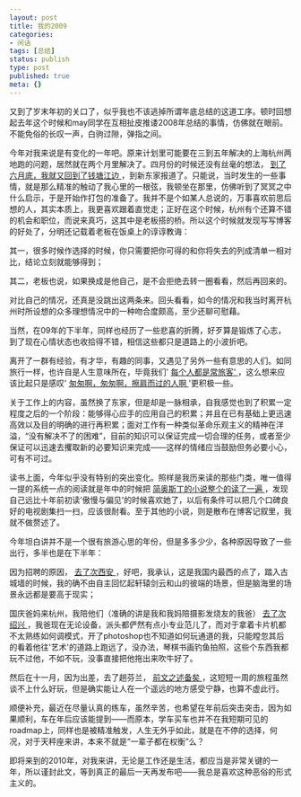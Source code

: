 ```yaml
---
layout: post
title: 我的2009
categories:
- 闲话
tags: [总结]
status: publish
type: post
published: true
meta: {}
---
```

又到了岁末年初的关口了，似乎我也不该逃掉所谓年底总结的这道工序。顿时回想起去年这个时候和may同学在互相扯皮推诿2008年总结的事情，仿佛就在眼前。不能免俗的长叹一声，白驹过隙，弹指之间。

今年对我来说是有变化的一年吧。原来计划里可能要在三到五年解决的上海杭州两地跑的问题，居然就在两个月里解决了。四月份的时候还没有丝毫的想法，  [ 到了六月底，我就又回到了钱塘江边 ](http://mooninsky.net/goodbye-shanghai) ，到新东家报道了。只能说，当时发生的一些事情，就是那么精准的触动了我心里的一根弦，我顿坐在那里，仿佛听到了冥冥之中什么启示，于是开始作打包的准备了。我并不是个如某人总说的，万事喜欢前思后想的人，其实本质上，我更喜欢跟着直觉走；正好在这个时候，杭州有个还算不错的机会和职位，而说来真巧，这其中是老板搭的桥。所以这个时候就发现写写博客的好处了，分明还记载着老板在饭桌上的谆谆教诲：

其一，很多时候作选择的时候，你只需要把你可得的和你将失去的列成清单一相对比，结论立刻就能够得到；

其二，老板也说，如果换成是他自己，是不会拒绝去转一圈看看，然后再回来的。

对比自己的情况，还真是没跳出这两条来。回头看看，如今的情况和我当时离开杭州时所设想的众多理想情况中的一种吻合度颇高，至少还聊可慰藉。

当然，在09年的下半年，同样也经历了一些悲喜的折腾，好歹算是锻炼了心志，到了现在心情状态也收拾得不错，相信这些都只是道路上的小波折吧。

离开了一群有经验，有才华，有趣的同事，又遇见了另外一些有意思的人们。如同旅行一样，也许自是人生意味所在，毕竟我们'  [ 每个人都是常旅客' ](http://xiami.com/song/1769064181/changlvke) ，这么想来应该比起只是感叹'  [ 匆匆啊，匆匆啊，擦肩而过的人啊 ](http://xiami.com/song/46886/congcong) '更积极一些。

关于工作上的内容，虽然换了东家，但是却是一脉相承，自我感觉也到了积累一定程度之后的一个阶段：能够得心应手的应用自己的积累；并且在已有基础上更迅速高效以及目的明确的进行再积累；面对工作有一种类似革命乐观主义的精神在洋溢，“没有解决不了的困难”，目前的知识可以保证完成一切合理的任务，或者至少保证可以迅速去攫取新的必要知识来完成——这样的情绪应当鼓励但务必要小心，可有不可过。

读书上面，今年似乎没有特别的突出变化。照样是我历来读的那些门类，唯一值得一提的系统一点的阅读就是年中的时候把  [ 简奥斯丁的小说整个的读了一遍 ](http://mooninsky.net/?s=%E5%A5%A5%E6%96%AF%E4%B8%81) ，发现自己远比十年前初读'傲慢与偏见'的时候喜欢她了，以后有条件可以把几个口碑良好的电视剧集扫一扫，应该很耐看。至于其他的小说，则是散布在博客记叙里，我就不做赘述了。

今年坦白讲并不是一个很有旅游心思的年份，但是多多少少，各种原因导致了一些出行，多半也是在下半年：

因为招聘的原因，  [ 去了次西安 ](http://mooninsky.net/xian-glance) ，好吧，我承认，这是我国内最西的点了，踏入古城墙的时候，我的确不由自主回忆起轩辕剑云和山的彼端的场景，但是脑海里的场景永远都是要高于现实；

国庆爸妈来杭州，我陪他们（准确的讲是我和我妈陪摄影发烧友的我爸）  [ 去了次绍兴 ](http://mooninsky.net/revisiting-shaoxing) ，我爸现在无论设备，派头都俨然有点小专业范儿了，而对于拿着卡片机都不太熟练如何调模式，开了photoshop也不知道如何玩通道的我，只能瞠忽其后的看着他往'艺术'的道路上跑远了，没办法，琴棋书画钓鱼拍照，这些个东西我都玩不过他，不如不玩，没事直接把他拖出来吹牛好了。

然后在十一月，因为出差，去了趟芬兰，  [ 前文之述备矣 ](http://mooninsky.net/?s=Oulu) ，这短短一周的旅程虽然谈不上什么好玩，但是确实能让人在一个遥远的地方感受宁静，也算不虚此行。

顺便补充，最近在尽量认真的练车，虽然辛苦，也希望在年前后突击突击，因为如果顺利，车在年后应该能提到——而原本，学车买车也并不在我短期可见的roadmap上，同样也是被精准触发，人生无外乎如此，就是在不停的选择，何况，对于天秤座来讲，本来不就是“一辈子都在权衡”么？

即将来到的2010年，对我来讲，无论是工作还是生活，都应当是非常关键的一年，所以谨封此文，等到真正的最后一天再发布吧——我总是喜欢这种恶俗的形式主义的。

